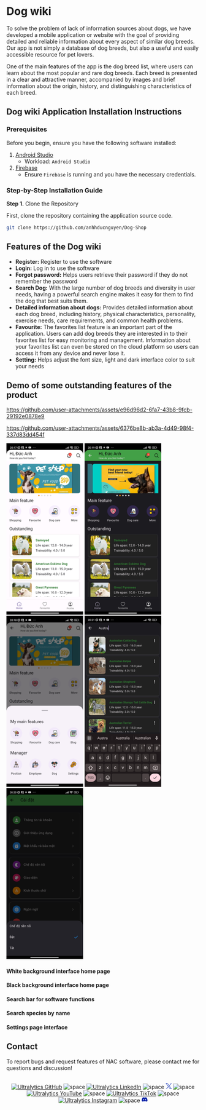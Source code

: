
# Dog wiki
To solve the problem of lack of information sources about dogs, we have developed a mobile application or website with the goal of providing detailed and reliable information about every aspect of similar dog breeds. Our app is not simply a database of dog breeds, but also a useful and easily accessible resource for pet lovers.

One of the main features of the app is the dog breed list, where users can learn about the most popular and rare dog breeds. Each breed is presented in a clear and attractive manner, accompanied by images and brief information about the origin, history, and distinguishing characteristics of each breed.

## Dog wiki Application Installation Instructions
### Prerequisites
Before you begin, ensure you have the following software installed:

1. [Android Studio](https://developer.android.com/studio?hl=vi)
   - Workload: `Android Studio`
2. [Firebase](https://firebase.google.com/)
   - Ensure `Firebase` is running and you have the necessary credentials.

### Step-by-Step Installation Guide

**Step 1.** Clone the Repository

   First, clone the repository containing the application source code.

   ```bash
   git clone https://github.com/anhhducnguyen/Dog-Shop
   ```
   
## Features of the Dog wiki
- **Register:** Register to use the software
- **Login:** Log in to use the software
- **Forgot password:** Helps users retrieve their password if they do not remember the password
- **Search Dog:** With the large number of dog breeds and diversity in user needs, having a powerful search engine makes it easy for them to find the dog that best suits them.
- **Detailed information about dogs:** Provides detailed information about each dog breed, including history, physical characteristics, personality, exercise needs, care requirements, and common health problems.
- **Favourite:** The favorites list feature is an important part of the application. Users can add dog breeds they are interested in to their favorites list for easy monitoring and management. Information about your favorites list can even be stored on the cloud platform so users can access it from any device and never lose it.
- **Setting:** Helps adjust the font size, light and dark interface color to suit your needs

  
## Demo of some outstanding features of the product

https://github.com/user-attachments/assets/e96d96d2-6fa7-43b8-9fcb-29192e0878e9

https://github.com/user-attachments/assets/6376be8b-ab3a-4d49-98f4-337d83dd454f

<p align="left">
   
   <img src="https://github.com/anhhducnguyen/report/blob/main/image/dog_home1.jpg" width="200" alt="dog_home1" />
   <img src="https://github.com/anhhducnguyen/report/blob/main/image/dog_home2.jpg" width="200" alt="dog_home2" />
   <img src="https://github.com/anhhducnguyen/report/blob/main/image/dog_feature.jpg" width="200" alt="dog_feature" />
   <img src="https://github.com/anhhducnguyen/report/blob/main/image/dog_search.jpg" width="200" alt="dog_search" />
   <img src="https://github.com/anhhducnguyen/report/blob/main/image/dog_setting.jpg" width="200" alt="dog_setting" />



</p>

#### White background interface home page

#### Black background interface home page

#### Search bar for software functions

#### Search species by name

#### Settings page interface


## <div align="left">Contact</div>

To report bugs and request features of NAC software, please contact me for questions and discussion!

<br>
<div align="center">
  <a href="#"><img src="https://github.com/ultralytics/assets/raw/main/social/logo-social-github.png" width="3%" alt="Ultralytics GitHub"></a>
  <img src="https://github.com/ultralytics/assets/raw/main/social/logo-transparent.png" width="3%" alt="space">
  <a href="#"><img src="https://github.com/ultralytics/assets/raw/main/social/logo-social-linkedin.png" width="3%" alt="Ultralytics LinkedIn"></a>
  <img src="https://github.com/ultralytics/assets/raw/main/social/logo-transparent.png" width="3%" alt="space">
  <a href="#"><img src="https://github.com/ultralytics/assets/raw/main/social/logo-social-twitter.png" width="3%" alt="Ultralytics Twitter"></a>
  <img src="https://github.com/ultralytics/assets/raw/main/social/logo-transparent.png" width="3%" alt="space">
  <a href="#"><img src="https://github.com/ultralytics/assets/raw/main/social/logo-social-youtube.png" width="3%" alt="Ultralytics YouTube"></a>
  <img src="https://github.com/ultralytics/assets/raw/main/social/logo-transparent.png" width="3%" alt="space">
  <a href="#"><img src="https://github.com/ultralytics/assets/raw/main/social/logo-social-tiktok.png" width="3%" alt="Ultralytics TikTok"></a>
  <img src="https://github.com/ultralytics/assets/raw/main/social/logo-transparent.png" width="3%" alt="space">
  <a href="#"><img src="https://github.com/ultralytics/assets/raw/main/social/logo-social-instagram.png" width="3%" alt="Ultralytics Instagram"></a>
  <img src="https://github.com/ultralytics/assets/raw/main/social/logo-transparent.png" width="3%" alt="space">
  <a href="#"><img src="https://github.com/ultralytics/assets/raw/main/social/logo-social-discord.png" width="3%" alt="Ultralytics Discord"></a>
</div>
